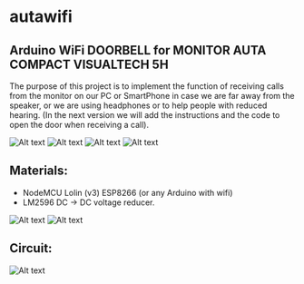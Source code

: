 # autawifi
## Arduino WiFi DOORBELL for MONITOR AUTA COMPACT VISUALTECH 5H

The purpose of this project is to implement the function of receiving calls from the monitor on our PC or SmartPhone in case we are far away from the speaker, or we are using headphones or to help people with reduced hearing. (In the next version we will add the instructions and the code to open the door when receiving a call).

![Alt text](images/1.png?raw=true)
![Alt text](images/2.png?raw=true)
![Alt text](images/3.png?raw=true)
![Alt text](images/4.png?raw=true)


## Materials:
- NodeMCU Lolin (v3) ESP8266 (or any Arduino with wifi)
- LM2596 DC -> DC voltage reducer.

![Alt text](images/esp8266.jpg?raw=true)
![Alt text](images/lm2596.jpg?raw=true)

## Circuit:
![Alt text](images/dia.png?raw=true)

